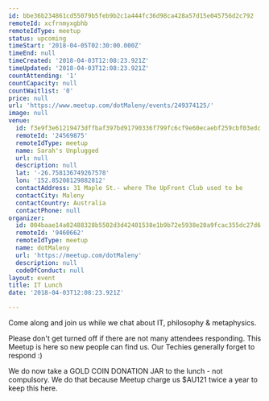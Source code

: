 ```yaml
---
id: bbe36b234861cd55079b5feb9b2c1a444fc36d98ca428a57d15e045756d2c792
remoteId: xcfrnmyxgbhb
remoteIdType: meetup
status: upcoming
timeStart: '2018-04-05T02:30:00.000Z'
timeEnd: null
timeCreated: '2018-04-03T12:08:23.921Z'
timeUpdated: '2018-04-03T12:08:23.921Z'
countAttending: '1'
countCapacity: null
countWaitlist: '0'
price: null
url: 'https://www.meetup.com/dotMaleny/events/249374125/'
image: null
venue:
  id: f3e9f3e61219473dffbaf397bd91790336f799fc6cf9e60ecaebf259cbf03edc
  remoteId: '24569875'
  remoteIdType: meetup
  name: Sarah's Unplugged
  url: null
  description: null
  lat: '-26.758136749267578'
  lon: '152.85208129882812'
  contactAddress: 31 Maple St.- where The UpFront Club used to be
  contactCity: Maleny
  contactCountry: Australia
  contactPhone: null
organizer:
  id: 004baae14a02488328b5502d3d42401538e1b9b72e5938e20a9fcac355dc27d6
  remoteId: '9460662'
  remoteIdType: meetup
  name: dotMaleny
  url: 'https://meetup.com/dotMaleny'
  description: null
  codeOfConduct: null
layout: event
title: IT Lunch
date: '2018-04-03T12:08:23.921Z'

---
```

<p>Come along and join us while we chat about IT, philosophy &amp; metaphysics.</p> <p>Please don't get turned off if there are not many attendees responding. This Meetup is here so new people can find us. Our Techies generally forget to respond :)</p> <p>We do now take a GOLD COIN DONATION JAR to the lunch - not compulsory. We do that because Meetup charge us $AU121 twice a year to keep this here.</p>
